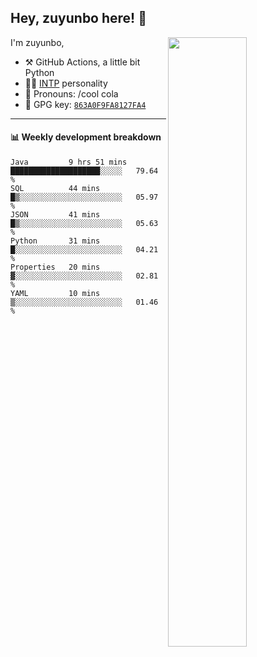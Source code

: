 

## Hey, zuyunbo here! :wave: 
[<img align="right" width="50%" src="https://github-readme-stats.vercel.app/api?username=zuyunbo&theme=dark&show_icons=true">](https://metrics.lecoq.io/ouuan?template=classic)

I'm zuyunbo,

-   :hammer_and_pick: GitHub Actions, a little bit Python
-   :man_scientist: [INTP](https://www.16personalities.com/profiles/3302586f07ca3) personality
-   :man: Pronouns: /cool cola
-   :key: GPG key: [`863A0F9FA8127FA4`](https://github.com/zuyunbo.gpg)

---

#### :bar_chart: Weekly development breakdown
<!--START_SECTION:waka-->

```text
Java         9 hrs 51 mins   ████████████████████░░░░░   79.64 %
SQL          44 mins         █▒░░░░░░░░░░░░░░░░░░░░░░░   05.97 %
JSON         41 mins         █▒░░░░░░░░░░░░░░░░░░░░░░░   05.63 %
Python       31 mins         █░░░░░░░░░░░░░░░░░░░░░░░░   04.21 %
Properties   20 mins         ▓░░░░░░░░░░░░░░░░░░░░░░░░   02.81 %
YAML         10 mins         ▒░░░░░░░░░░░░░░░░░░░░░░░░   01.46 %
```

<!--END_SECTION:waka-->

